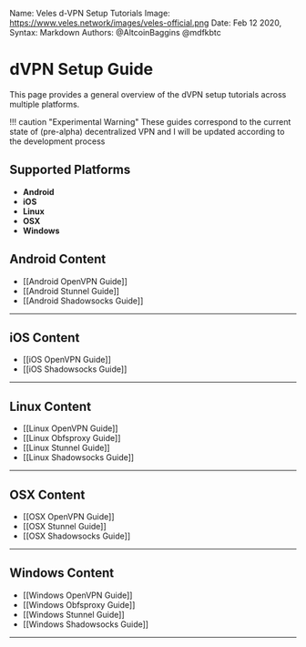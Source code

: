 Name:           Veles d-VPN Setup Tutorials
Image:          https://www.veles.network/images/veles-official.png
Date:           Feb 12 2020,
Syntax:         Markdown
Authors:        @AltcoinBaggins @mdfkbtc

# dVPN Setup Guide 

This page provides a general overview of the dVPN setup tutorials across multiple platforms.

!!! caution "Experimental Warning"
    These guides correspond to the current state of (pre-alpha) decentralized VPN and I will be updated according to the development process

## Supported Platforms
* **Android**
* **iOS**
* **Linux**
* **OSX**
* **Windows**

## Android Content
* [[Android OpenVPN Guide]]  
* [[Android Stunnel Guide]]  
* [[Android Shadowsocks Guide]]  
***

## iOS Content
* [[iOS OpenVPN Guide]]  
* [[iOS Shadowsocks Guide]]  
***

## Linux Content
* [[Linux OpenVPN Guide]]
* [[Linux Obfsproxy Guide]]
* [[Linux Stunnel Guide]]  
* [[Linux Shadowsocks Guide]]  
***

## OSX Content
* [[OSX OpenVPN Guide]]
* [[OSX Stunnel Guide]]  
* [[OSX Shadowsocks Guide]]  
***

## Windows Content
* [[Windows OpenVPN Guide]]
* [[Windows Obfsproxy Guide]]
* [[Windows Stunnel Guide]]  
* [[Windows Shadowsocks Guide]]  
***
